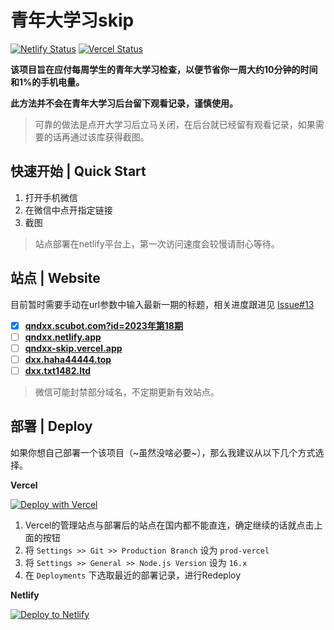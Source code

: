 # 青年大学习skip

[![Netlify Status](https://api.netlify.com/api/v1/badges/93a7e121-af8d-46d0-9019-32b69ba447d6/deploy-status)](https://app.netlify.com/sites/qndxx/deploys)
[![Vercel Status](https://therealsujitk-vercel-badge.vercel.app/?app=vercel.com/hx-w/qndxx)](https://vercel.com/hx-w/qndxx)

**该项目旨在应付每周学生的青年大学习检查，以便节省你一周大约10分钟的时间和1%的手机电量。**

**此方法并不会在青年大学习后台留下观看记录，谨慎使用。**

> 可靠的做法是点开大学习后立马关闭，在后台就已经留有观看记录，如果需要的话再通过该库获得截图。

## 快速开始 | Quick Start

1. 打开手机微信
2. 在微信中点开指定链接
3. 截图

> 站点部署在netlify平台上，第一次访问速度会较慢请耐心等待。

## 站点 | Website

目前暂时需要手动在url参数中输入最新一期的标题，相关进度跟进见 [Issue#13](https://github.com/hx-w/qndxx/issues/13)

- [x] [**qndxx.scubot.com?id=2023年第18期**](https://qndxx.scubot.com?id=2023年第18期)
- [ ] [**qndxx.netlify.app**](https://qndxx.netlify.app)
- [ ] [**qndxx-skip.vercel.app**](https://qndxx-skip.vercel.app)
- [ ] [**dxx.haha44444.top**](https://dxx.haha44444.top)
- [ ] [**dxx.txt1482.ltd**](https://dxx.txt1482.ltd)

> 微信可能封禁部分域名，不定期更新有效站点。


## 部署 | Deploy

如果你想自己部署一个该项目（~虽然没啥必要~），那么我建议从以下几个方式选择。

**Vercel**

[![Deploy with Vercel](https://vercel.com/button)](https://vercel.com/new/clone?repository-url=https%3A%2F%2Fgithub.com%2Fhx-w%2Fqndxx&project-name=qndxx&repository-name=qndxx)

1. Vercel的管理站点与部署后的站点在国内都不能直连，确定继续的话就点击上面的按钮
2. 将 `Settings >> Git >> Production Branch` 设为 `prod-vercel`
3. 将 `Settings >> General >> Node.js Version` 设为 `16.x`
4. 在 `Deployments` 下选取最近的部署记录，进行Redeploy

**Netlify**

[![Deploy to Netlify](https://www.netlify.com/img/deploy/button.svg)](https://app.netlify.com/start/deploy?repository=https://github.com/hx-w/qndxx)
